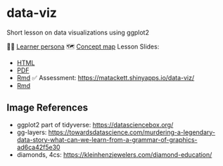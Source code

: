 # data-viz

Short lesson on data visualizations using ggplot2


:woman_technologist: [Learner persona](learner-persona.md)
:world_map: [Concept map](data-viz-concept-map.pdf)
Lesson Slides: 
  - [HTML](data-viz.html)
  - [PDF](data-viz.pdf)
  - [Rmd](data-viz.Rmd)
:white_check_mark: Assessment: https://matackett.shinyapps.io/data-viz/
  - [Rmd](assessments/assessments.Rmd)


## Image References
- ggplot2 part of tidyverse: https://datasciencebox.org/ 
- gg-layers: https://towardsdatascience.com/murdering-a-legendary-data-story-what-can-we-learn-from-a-grammar-of-graphics-ad6ca42f5e30 
- diamonds, 4cs: https://kleinhenzjewelers.com/diamond-education/

